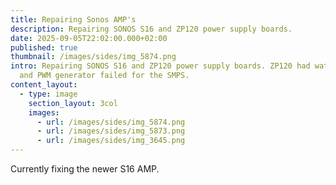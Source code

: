 ```yaml
---
title: Repairing Sonos AMP's
description: Repairing SONOS S16 and ZP120 power supply boards.
date: 2025-09-05T22:02:00.000+02:00
published: true
thumbnail: /images/sides/img_5874.png
intro: Repairing SONOS S16 and ZP120 power supply boards. ZP120 had water damage
  and PWM generator failed for the SMPS.
content_layout:
  - type: image
    section_layout: 3col
    images:
      - url: /images/sides/img_5874.png
      - url: /images/sides/img_5873.png
      - url: /images/sides/img_3645.png
---
```

Currently fixing the newer S16 AMP.
